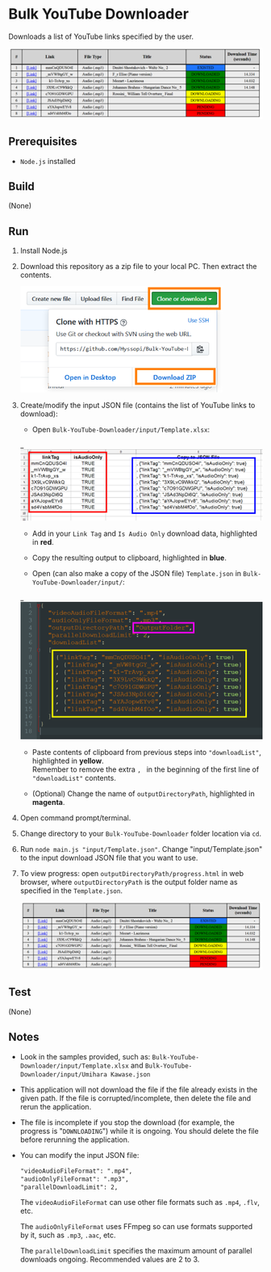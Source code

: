 # Bulk YouTube Downloader
Downloads a list of YouTube links specified by the user.

![DownloadProgress](images/DownloadProgress.png)

## Prerequisites
- `Node.js` installed

## Build
(None)

## Run
1. Install Node.js

2. Download this repository as a zip file to your local PC. Then extract the contents.

    <img src="images/GitHubRepositoryDownload.png" width="400">

3. Create/modify the input JSON file (contains the list of YouTube links to download):

    * Open `Bulk-YouTube-Downloader/input/Template.xlsx`:

    _<img src="images/TemplateSpreadsheet.png" width="500">

    * Add in your `Link Tag` and `Is Audio Only` download data, highlighted in **red**.

    * Copy the resulting output to clipboard, highlighted in **blue**.

    * Open (can also make a copy of the JSON file) `Template.json` in `Bulk-YouTube-Downloader/input/`:

    _<img src="images/TemplateJSON.png" width="500">

    * Paste contents of clipboard from previous steps into `"downloadList"`, highlighted in **yellow**.  
    Remember to remove the extra `, ` in the beginning of the first line of `"downloadList"` contents.

    * (Optional) Change the name of `outputDirectoryPath`, highlighted in **magenta**.

4. Open command prompt/terminal.

5. Change directory to your `Bulk-YouTube-Downloader` folder location via `cd`.

6. Run `node main.js "input/Template.json"`. Change "input/Template.json" to the input download JSON file that you want to use.

7. To view progress: open `outputDirectoryPath/progress.html` in web browser, where `outputDirectoryPath` is the output folder name as specified in the `Template.json`.

    <img src="images/DownloadProgress.png" width="500">

## Test
(None)

## Notes
* Look in the samples provided, such as: `Bulk-YouTube-Downloader/input/Template.xlsx` and `Bulk-YouTube-Downloader/input/Umihara Kawase.json`

* This application will not download the file if the file already exists in the given path. If the file is corrupted/incomplete, then delete the file and rerun the application.

* The file is incomplete if you stop the download (for example, the progress is "`DOWNLOADING`") while it is ongoing. You should delete the file before rerunning the application.

* You can modify the input JSON file:
    ```
    "videoAudioFileFormat": ".mp4",
    "audioOnlyFileFormat": ".mp3",
    "parallelDownloadLimit": 2,
    ```
    The `videoAudioFileFormat` can use other file formats such as `.mp4`, `.flv`, etc.
    
    The `audioOnlyFileFormat` uses FFmpeg so can use formats supported by it, such as `.mp3`, `.aac`, etc.
    
    The `parallelDownloadLimit` specifies the maximum amount of parallel downloads ongoing. Recommended values are 2 to 3.
